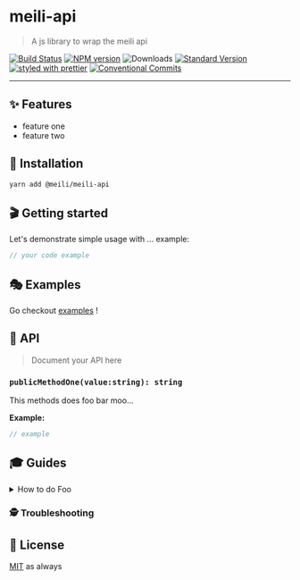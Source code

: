 # meili-api

> A js library to wrap the meili api

[![Build Status](https://travis-ci.org/qdequele/meili-api.svg?branch=master)](https://travis-ci.org/qdequele/meili-api)
[![NPM version](https://img.shields.io/npm/v/@meili/meili-api.svg)](https://www.npmjs.com/package/@meili/meili-api)
![Downloads](https://img.shields.io/npm/dm/@meili/meili-api.svg)
[![Standard Version](https://img.shields.io/badge/release-standard%20version-brightgreen.svg)](https://github.com/conventional-changelog/standard-version)
[![styled with prettier](https://img.shields.io/badge/styled_with-prettier-ff69b4.svg)](https://github.com/prettier/prettier)
[![Conventional Commits](https://img.shields.io/badge/Conventional%20Commits-1.0.0-yellow.svg)](https://conventionalcommits.org)

---

## ✨ Features

- feature one
- feature two

## 🔧 Installation

```sh
yarn add @meili/meili-api
```

## 🎬 Getting started

Let's demonstrate simple usage with ... example:

```ts
// your code example
```

## 🎭 Examples

Go checkout [examples](./examples) !

## 📜 API

> Document your API here

### `publicMethodOne(value:string): string`

This methods does foo bar moo...

**Example:**

```ts
// example
```

## 🎓 Guides

<details>
<summary>How to do Foo</summary>
Today we're gonna build Foo....
</details>

### 🕵️ Troubleshooting

## 🥂 License

[MIT](./LICENSE.md) as always

